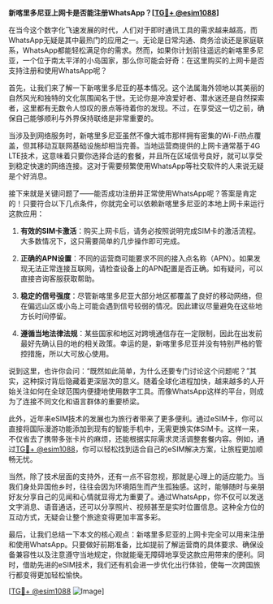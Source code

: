 **新喀里多尼亚上网卡是否能注册WhatsApp？[[TG💪+ @esim1088](https://t.me/s/esim1088)]**

在当今这个数字化飞速发展的时代，人们对于即时通讯工具的需求越来越高，而WhatsApp无疑是其中最热门的应用之一。无论是日常沟通、商务洽谈还是家庭联系，WhatsApp都能轻松满足你的需求。然而，如果你计划前往遥远的新喀里多尼亚，一个位于南太平洋的小岛国家，那么你可能会好奇：在这里购买的上网卡是否支持注册和使用WhatsApp呢？

首先，让我们来了解一下新喀里多尼亚的基本情况。这个法属海外领地以其美丽的自然风光和独特的文化氛围闻名于世。无论你是冲浪爱好者、潜水迷还是自然探索者，这里都有无数令人惊叹的景点等待着你的发现。不过，在享受这一切之前，确保自己能够顺利与外界保持联络是非常重要的。

当涉及到网络服务时，新喀里多尼亚虽然不像大城市那样拥有密集的Wi-Fi热点覆盖，但其移动互联网基础设施却相当完善。当地运营商提供的上网卡通常基于4G LTE技术，这意味着只要你选择合适的套餐，并且所在区域信号良好，就可以享受到稳定快速的网络连接。这对于需要频繁使用WhatsApp等社交软件的人来说无疑是个好消息。

接下来就是关键问题了——能否成功注册并正常使用WhatsApp呢？答案是肯定的！只要符合以下几点条件，你就完全可以依赖新喀里多尼亚的本地上网卡来运行这款应用：

1. **有效的SIM卡激活**：购买上网卡后，请务必按照说明完成SIM卡的激活流程。大多数情况下，这只需要简单的几步操作即可完成。
   
2. **正确的APN设置**：不同的运营商可能要求不同的接入点名称（APN）。如果发现无法正常连接互联网，请检查设备上的APN配置是否正确。如有疑问，可以直接咨询客服获取帮助。

3. **稳定的信号强度**：尽管新喀里多尼亚大部分地区都覆盖了良好的移动网络，但在偏远山区或小岛上可能会遇到信号较弱的情况。因此建议尽量避免在这些地方长时间停留。

4. **遵循当地法律法规**：某些国家和地区对跨境通信存在一定限制，因此在出发前最好先确认目的地的相关政策。幸运的是，新喀里多尼亚并没有特别严格的管控措施，所以大可放心使用。

说到这里，也许你会问：“既然如此简单，为什么还要专门讨论这个问题呢？”其实，这种探讨背后隐藏着更深层次的意义。随着全球化进程加快，越来越多的人开始关注如何在全球范围内便捷地使用数字工具。而像WhatsApp这样的平台，则成为了连接不同文化和语言群体的重要桥梁。

此外，近年来eSIM技术的发展也为旅行者带来了更多便利。通过eSIM卡，你可以直接将国际漫游功能添加到现有的智能手机中，无需更换实体SIM卡。这样一来，不仅省去了携带多张卡片的麻烦，还能根据实际需求灵活调整套餐内容。例如，通过[TG💪+ @esim1088](https://t.me/s/esim1088)，你可以轻松找到适合自己的eSIM解决方案，让旅程更加顺畅无忧。

当然，除了技术层面的支持外，还有一点不容忽视，那就是心理上的适应能力。当我们身处异国他乡时，往往会因为环境陌生而产生孤独感。这时，能够随时与亲朋好友分享自己的见闻和心情就显得尤为重要了。通过WhatsApp，你不仅可以发送文字消息、语音通话，还可以分享照片、视频甚至是实时位置信息。这种全方位的互动方式，无疑会让整个旅途变得更加丰富多彩。

最后，让我们总结一下本文的核心观点：新喀里多尼亚的上网卡完全可以用来注册和使用WhatsApp。只要做好前期准备，比如提前了解运营商的具体要求、确保设备兼容性以及注意遵守当地规定，你就能毫无障碍地享受这款应用带来的便利。同时，借助先进的eSIM技术，我们还有机会进一步优化出行体验，使每一次跨国旅行都变得更加轻松愉快。

[[TG💪+ @esim1088](https://t.me/s/esim1088) ![Image](https://i.postimg.cc/4NQfJmqS/Snipaste-2025-05-13-00-14-12.png)]